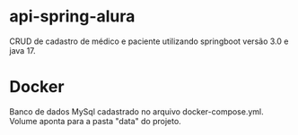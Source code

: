 # api-spring-alura
CRUD de cadastro de médico e paciente utilizando springboot versão 3.0 e java 17.

# Docker
Banco de dados MySql cadastrado no arquivo docker-compose.yml. Volume aponta para a pasta "data" do projeto.

